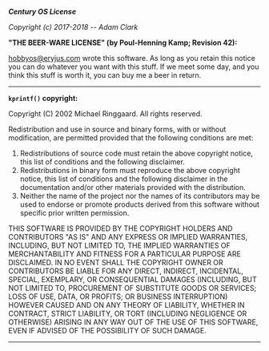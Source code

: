 ***Century OS License***

*Copyright (c)  2017-2018 -- Adam Clark*

**"THE BEER-WARE LICENSE" (by Poul-Henning Kamp; Revision 42):**

<hobbyos@eryjus.com> wrote this software.  As long as you retain this notice you can do whatever you want with this stuff. If we meet some day, and you think this stuff is worth it, you can buy me a beer in return.

---

**`kprintf()` copyright:**

Copyright (C) 2002 Michael Ringgaard. All rights reserved.

Redistribution and use in source and binary forms, with or without modification, are permitted provided that the following conditions are met:

1. Redistributions of source code must retain the above copyright notice, this list of conditions and the following disclaimer.
2. Redistributions in binary form must reproduce the above copyright notice, this list of conditions and the following disclaimer in the documentation and/or other materials provided with the distribution.
3. Neither the name of the project nor the names of its contributors may be used to endorse or promote products derived from this software without specific prior written permission.

THIS SOFTWARE IS PROVIDED BY THE COPYRIGHT HOLDERS AND CONTRIBUTORS "AS IS" AND ANY EXPRESS OR IMPLIED WARRANTIES, INCLUDING, BUT NOT LIMITED TO, THE IMPLIED WARRANTIES OF MERCHANTABILITY AND FITNESS FOR A PARTICULAR PURPOSE ARE DISCLAIMED.  IN NO EVENT SHALL THE COPYRIGHT OWNER OR CONTRIBUTORS BE LIABLE FOR ANY DIRECT, INDIRECT, INCIDENTAL, SPECIAL, EXEMPLARY, OR CONSEQUENTIAL DAMAGES (INCLUDING, BUT NOT LIMITED TO, PROCUREMENT OF SUBSTITUTE GOODS OR SERVICES; LOSS OF USE, DATA, OR PROFITS; OR BUSINESS INTERRUPTION) HOWEVER CAUSED AND ON ANY THEORY OF LIABILITY, WHETHER IN CONTRACT, STRICT LIABILITY, OR TORT (INCLUDING NEGLIGENCE OR OTHERWISE) ARISING IN ANY WAY OUT OF THE USE OF THIS SOFTWARE, EVEN IF ADVISED OF THE POSSIBILITY OF SUCH DAMAGE.

---